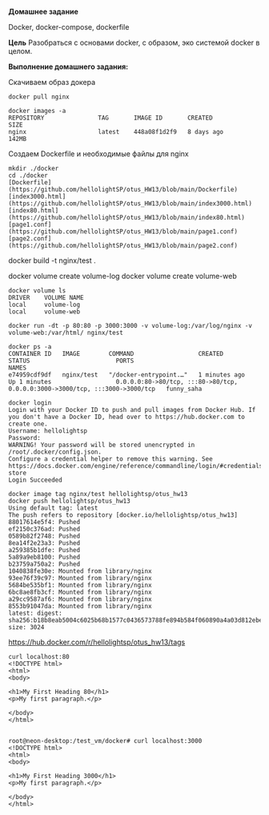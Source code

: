 **Домашнее задание**

Docker, docker-compose, dockerfile

**Цель**
Разобраться с основами docker, с образом, эко системой docker в целом.


**Выполнение домашнего задания:**

Скачиваем образ докера
```
docker pull nginx

docker images -a
REPOSITORY               TAG       IMAGE ID       CREATED          SIZE
nginx                    latest    448a08f1d2f9   8 days ago       142MB
```
Создаем Dockerfile и необходимые файлы для nginx
```
mkdir ./docker
cd ./docker
[Dockerfile](https://github.com/hellolightSP/otus_HW13/blob/main/Dockerfile)
[index3000.html](https://github.com/hellolightSP/otus_HW13/blob/main/index3000.html)
[index80.html](https://github.com/hellolightSP/otus_HW13/blob/main/index80.html)
[page1.conf](https://github.com/hellolightSP/otus_HW13/blob/main/page1.conf)
[page2.conf](https://github.com/hellolightSP/otus_HW13/blob/main/page2.conf)
```


docker build -t nginx/test .


docker volume create volume-log
docker volume create volume-web
```
docker volume ls
DRIVER    VOLUME NAME
local     volume-log
local     volume-web
```
```
docker run -dt -p 80:80 -p 3000:3000 -v volume-log:/var/log/nginx -v volume-web:/var/html/ nginx/test
```
```
docker ps -a
CONTAINER ID   IMAGE        COMMAND                  CREATED          STATUS                        PORTS                                                                          NAMES
e74959cdf9df   nginx/test   "/docker-entrypoint.…"   1 minutes ago    Up 1 minutes                  0.0.0.0:80->80/tcp, :::80->80/tcp, 0.0.0.0:3000->3000/tcp, :::3000->3000/tcp   funny_saha
```
```
docker login
Login with your Docker ID to push and pull images from Docker Hub. If you don't have a Docker ID, head over to https://hub.docker.com to create one.
Username: hellolightsp
Password: 
WARNING! Your password will be stored unencrypted in /root/.docker/config.json.
Configure a credential helper to remove this warning. See
https://docs.docker.com/engine/reference/commandline/login/#credentials-store
Login Succeeded

docker image tag nginx/test hellolightsp/otus_hw13
docker push hellolightsp/otus_hw13
Using default tag: latest
The push refers to repository [docker.io/hellolightsp/otus_hw13]
88017614e5f4: Pushed 
ef2150c376ad: Pushed 
0589b82f2748: Pushed 
8ea14f2e23a3: Pushed 
a259385b1dfe: Pushed 
5a89a9eb8100: Pushed 
b23759a750a2: Pushed 
1040838fe30e: Mounted from library/nginx 
93ee76f39c97: Mounted from library/nginx 
5684be535bf1: Mounted from library/nginx 
6bc8ae8fb3cf: Mounted from library/nginx 
a29cc9587af6: Mounted from library/nginx 
8553b91047da: Mounted from library/nginx 
latest: digest: sha256:b18b8eab5004c6025b68b1577c0436573788fe894b584f060890a4a03d812ebe size: 3024
```
https://hub.docker.com/r/hellolightsp/otus_hw13/tags


```
curl localhost:80
<!DOCTYPE html>
<html>
<body>

<h1>My First Heading 80</h1>
<p>My first paragraph.</p>

</body>
</html>


root@neon-desktop:/test_vm/docker# curl localhost:3000
<!DOCTYPE html>
<html>
<body>

<h1>My First Heading 3000</h1>
<p>My first paragraph.</p>

</body>
</html>
```
